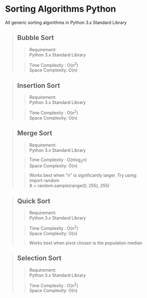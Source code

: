 # Sorting Algorithms Python
All generic sorting algorithms in Python 3.x Standard Library

> ## Bubble Sort 
>> Requirement:  
>> Python 3.x Standard Library
>
>> Time Complexity : O(n<sup>2</sup>)  
>> Space Complexity: O(n)

> ## Insertion Sort 
>> Requirement:  
>> Python 3.x Standard Library
>
>> Time Complexity : O(n<sup>2</sup>)  
>> Space Complexity: O(n)

> ## Merge Sort 
>> Requirement:  
>> Python 3.x Standard Library
>
>> Time Complexity : O(nlog<sub>2</sub>n)  
>> Space Complexity: O(n)
>
>> Works best when "n" is significantly larger. Try using:  
>> import random  
>> A = random.sample(range(0, 255), 255)

> ## Quick Sort 
>> Requirement:  
>> Python 3.x Standard Library
>
>> Time Complexity : O(n<sup>2</sup>)  
>> Space Complexity: O(n)
>
>> Works best when pivot chosen is the population median

> ## Selection Sort 
>> Requirement:  
>> Python 3.x Standard Library
>
>> Time Complexity : O(n<sup>2</sup>)  
>> Space Complexity: O(n)
